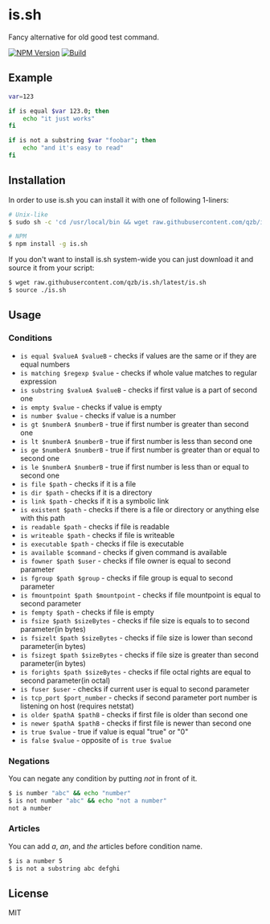 # is.sh

Fancy alternative for old good test command.

[![NPM Version][npm-image]][npm-url]
[![Build][travis-image]][travis-url]

## Example

```sh
var=123

if is equal $var 123.0; then
    echo "it just works"
fi

if is not a substring $var "foobar"; then
    echo "and it's easy to read"
fi
```

## Installation

In order to use is.sh you can install it with one of following 1-liners:

```sh
# Unix-like
$ sudo sh -c 'cd /usr/local/bin && wget raw.githubusercontent.com/qzb/is.sh/latest/is.sh -O is && chmod +x is'

# NPM
$ npm install -g is.sh
```

If you don't want to install is.sh system-wide you can just download it and source it from your script:

```sh
$ wget raw.githubusercontent.com/qzb/is.sh/latest/is.sh
$ source ./is.sh
```

## Usage

### Conditions

* ``is equal $valueA $valueB`` - checks if values are the same or if they are equal numbers
* ``is matching $regexp $value`` - checks if whole value matches to regular expression
* ``is substring $valueA $valueB`` - checks if first value is a part of second one
* ``is empty $value`` - checks if value is empty
* ``is number $value`` - checks if value is a number
* ``is gt $numberA $numberB`` - true if first number is greater than second one
* ``is lt $numberA $numberB`` - true if first number is less than second one
* ``is ge $numberA $numberB`` - true if first number is greater than or equal to second one
* ``is le $numberA $numberB`` - true if first number is less than or equal to second one
* ``is file $path`` - checks if it is a file
* ``is dir $path`` - checks if it is a directory
* ``is link $path`` - checks if it is a symbolic link
* ``is existent $path`` - checks if there is a file or directory or anything else with this path
* ``is readable $path`` - checks if file is readable
* ``is writeable $path`` - checks if file is writeable
* ``is executable $path`` - checks if file is executable
* ``is available $command`` - checks if given command is available
* ``is fowner $path $user`` - checks if file owner is equal to second parameter
* ``is fgroup $path $group`` - checks if file group is equal to second parameter
* ``is fmountpoint $path $mountpoint`` - checks if file mountpoint is equal to second parameter
* ``is fempty $path`` - checks if file is empty
* ``is fsize $path $sizeBytes`` - checks if file size is equals to to second parameter(in bytes)
* ``is fsizelt $path $sizeBytes`` - checks if file size is lower than second parameter(in bytes)
* ``is fsizegt $path $sizeBytes`` - checks if file size is greater than second parameter(in bytes)
* ``is forights $path $sizeBytes`` - checks if file octal rights are equal to second parameter(in octal)
* ``is fuser $user`` - checks if current user is equal to second parameter
* ``is tcp_port $port_number`` - checks if second parameter port number is listening on host (requires netstat)
* ``is older $pathA $pathB`` - checks if first file is older than second one
* ``is newer $pathA $pathB`` - checks if first file is newer than second one
* ``is true $value`` - true if value is equal "true" or "0"
* ``is false $value`` - opposite of ``is true $value``

### Negations

You can negate any condition by putting *not* in front of it.

```sh
$ is number "abc" && echo "number"
$ is not number "abc" && echo "not a number"
not a number
```

### Articles

You can add *a*, *an*, and *the* articles before condition name.

```sh
$ is a number 5
$ is not a substring abc defghi
```

## License

MIT


[npm-image]: https://img.shields.io/npm/v/is.sh.svg
[npm-url]: https://npmjs.org/package/is.sh
[travis-image]: https://img.shields.io/travis/qzb/is.sh/master.svg
[travis-url]: https://travis-ci.org/qzb/is.sh
